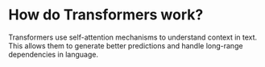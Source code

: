 # How do Transformers work?

Transformers use self-attention mechanisms to understand context in text. This allows them to generate better predictions and handle long-range dependencies in language.
